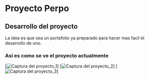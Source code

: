 # Proyecto Perpo

## Desarrollo del proyecto

La idea es que sea un portafolio ya preparado para hacer mas facil el desarrollo de uno.

### Asi es como se ve el proyecto actualmente

[![Captura del proyecto_1](./assets/img/Seleccion_010.png)]
[![Captura del proyecto_2](./assets/img/Seleccion_011.png)]
[![Captura del proyecto_3](./assets/img/Seleccion_012.png)]
